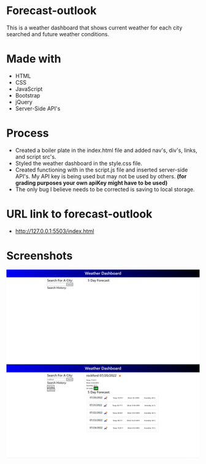 # Forecast-outlook

This is a weather dashboard that shows current weather for each city searched and future weather conditions. 

# Made with
* HTML
* CSS
* JavaScript
* Bootstrap
* jQuery
* Server-Side API's

# Process
* Created a boiler plate in the index.html file and added nav's, div's, links, and script src's.
* Styled the weather dashboard in the style.css file.
* Created functioning with in the script.js file and inserted server-side API's. My API key is being used but may not be used by others.
 **(for grading purposes your own apiKey might have to be used)**
* The only bug I believe needs to be corrected is saving to local storage. 

# URL link to forecast-outlook 
* http://127.0.0.1:5503/index.html

# Screenshots
![alt text](assets\images\screenshot.png)
![alt text](assets\images\Screenshot2.png)